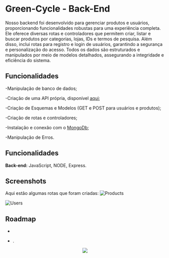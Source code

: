 # Green-Cycle - Back-End

Nosso backend foi desenvolvido para gerenciar produtos e usuários, proporcionando funcionalidades robustas para uma experiência completa. Ele oferece diversas rotas e controladores que permitem criar, listar e buscar produtos por categorias, lojas, IDs e termos de pesquisa. Além disso, inclui rotas para registro e login de usuários, garantindo a segurança e personalização do acesso. Todos os dados são estruturados e manipulados por meio de modelos detalhados, assegurando a integridade e eficiência do sistema.

## Funcionalidades

-Manipulação de banco de dados;

-Criação de uma API própria, disponível [aqui](https://green-cycle-ys6i.onrender.com);

-Criação de Esquemas e Modelos (GET e POST para usuários e produtos);

-Criação de rotas e controladores;

-Instalação e conexão com o [MongoDb](https://www.mongodb.com);

-Manipulação de Erros.

## Funcionalidades

**Back-end:**  JavaScript, NODE, Express.

## Screenshots

Aqui estão algumas rotas que foram criadas:
![Products](https://github.com/vinib96/web_project_around_express/assets/141737376/54ad1b71-e39d-4e40-83e1-6ded8516683c)

![Users](https://github.com/vinib96/web_project_around_express/assets/141737376/4d5ef4c5-808e-42d9-b181-765ccfc65f41)


## Roadmap

- 

- .


<div align="center"><img src="https://user-images.githubusercontent.com/97989643/224550089-f2541ade-c5c6-4afa-8538-51a8dda4e23b.gif" /></div>
